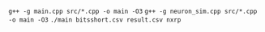 `g++ -g main.cpp src/*.cpp -o main -O3`
`g++ -g neuron_sim.cpp src/*.cpp -o main -O3`
`./main bitsshort.csv result.csv nxrp`